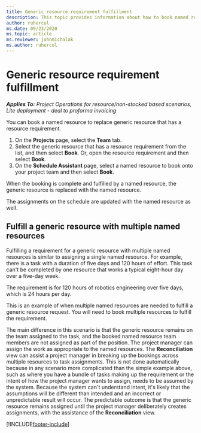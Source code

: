 ```yaml
---
title: Generic resource requirement fulfillment
description: This topic provides information about how to book named resources for a generic resource requirement.
author: ruhercul
ms.date: 09/23/2020
ms.topic: article
ms.reviewer: johnmichalak
ms.author: ruhercul
---
```


# Generic resource requirement fulfillment

_**Applies To:** Project Operations for resource/non-stocked based scenarios, Lite deployment - deal to proforma invoicing_

You can book a named resource to replace generic resource that has a resource requirement.

1. On the **Projects** page, select the **Team** tab.
2. Select the generic resource that has a resource requirement from the list, and then select **Book**. Or, open the resource requirement and then select **Book**.
3. On the **Schedule Assistant** page, select a named resource to book onto your project team and then select **Book**.

When the booking is complete and fulfilled by a named resource, the generic resource is replaced with the named resource.

The assignments on the schedule are updated with the named resource as well.

## Fulfill a generic resource with multiple named resources
Fulfilling a requirement for a generic resource with multiple named resources is similar to assigning a single named resource. For example, there is a task with a duration of five days and 120 hours of effort. This task can't be completed by one resource that works a typical eight-hour day over a five-day week. 

The requirement is for 120 hours of robotics engineering over five days, which is 24 hours per day.

This is an example of when multiple named resources are needed to fulfill a generic resource request. You will need to book multiple resources to fulfill the requirement.

The main difference in this scenario is that the generic resource remains on the team assigned to the task, and the booked named resource team members are not assigned as part of the position. The project manager can assign the work as appropriate to the named resources. The **Reconciliation** view can assist a project manager in breaking up the bookings across multiple resources to task assignments. This is not done automatically because in any scenario more complicated than the simple example above, such as where you have a bundle of tasks making up the requirement or the intent of how the project manager wants to assign, needs to be assumed by the system. Because the system can't understand intent, it's likely that the assumptions will be different than intended and an incorrect or unpredictable result will occur. The predictable outcome is that the generic resource remains assigned until the project manager deliberately creates assignments, with the assistance of the **Reconciliation** view.




[!INCLUDE[footer-include](../includes/footer-banner.md)]